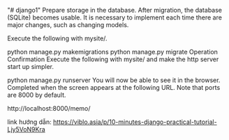 "# django1" 
Prepare storage in the database. After migration, the database (SQLite) becomes usable. It is necessary to implement each time there are major changes, such as changing models.

Execute the following with mysite/.

python manage.py makemigrations
python manage.py migrate
Operation Confirmation
Execute the following with mysite/ and make the http server start up simpler.

python manage.py runserver
You will now be able to see it in the browser. Completed when the screen appears at the following URL. Note that ports are 8000 by default.

http://localhost:8000/memo/

link hướng dẫn: https://viblo.asia/p/10-minutes-django-practical-tutorial-Ljy5VoN9Kra